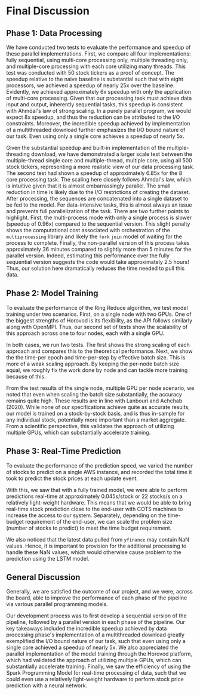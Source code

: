 # Final Discussion

## Phase 1: Data Processing

We have conducted two tests to evaluate the performance and speedup of these parallel implementations. First, we compare all four implementations: fully sequential, using multi-core processing only, multiple threading only, and multiple-core processing with each core utilizing many threads. This test was conducted with 50 stock tickers as a proof of concept. The speedup relative to the naive baseline is substantial such that with eight processors, we achieved a speedup of nearly 25x over the baseline. Evidently, we achieved approximately 6x speedup with only the application of multi-core processing. Given that our processing task must achieve data input and output, inherently sequential tasks, this speedup is consistent with Ahmdal's law of strong scaling. In a purely parallel program, we would expect 8x speedup, and thus the reduction can be attributed to the I/O constraints. Moreover, the incredible speedup achieved by implementation of a multithreaded download further emphasizes the I/O bound nature of our task. Even using only a single core achieves a speedup of nearly 5x.

Given the substantial speedup and built-in implementation of the multiple-threading download, we have demonstrated a larger scale test between the multiple-thread single core and multiple-thread, multiple core, using all 500 stock tickers, representing a more realistic view of our data processing task. The second test had shown a speedup of approximately 6.85x for the 8 core processing task. The scaling here closely follows Ahmdal's law, which is intuitive given that it is almost embarrassingly parallel. The small reduction in time is likely due to the I/O restrictions of creating the dataset. After processing, the sequences are concatenated into a single dataset to be fed to the model. For data-intensive tasks, this is almost always an issue and prevents full parallelization of the task. There are two further points to highlight. First, the multi-process mode with only a single process is slower (speedup of 0.96x) compared to the sequential version. This slight penalty shows the computational cost associated with orchestration of the `multiprocessing` library and likely the `fork` `join` model of waiting for the process to complete. Finally, the non-parallel version of this process takes approximately 36 minutes compared to slightly more than 5 minutes for the parallel version. Indeed, estimating this performance over the fully sequential version suggests the code would take approximately 2.5 hours! Thus, our solution here dramatically reduces the time needed to pull this data.

## Phase 2: Model Training

To evaluate the performance of the Ring Reduce algorithm, we test model training under two scenarios. First, on a single node with two GPUs. One of the biggest strengths of Horovod is its flexibility, as the API follows similarly along with OpenMPI. Thus, our second set of tests show the scalability of this approach across one to four nodes, each with a single GPU.

In both cases, we run two tests. The first shows the strong scaling of each approach and compares this to the theoretical performance. Next, we show the the time-per epoch and time-per-step by effective batch size. This is more of a weak scaling approach. By keeping the per-node batch size equal, we roughly fix the work done by node and can tackle more training because of this.

From the test results of the single node, multiple GPU per node scenario, we noted that even when scaling the batch size substantially, the accuracy remains quite high. These results are in line with Lanbouri and Achchab (2020). While none of our specifications achieve quite as accurate results, our model is trained on a stock-by-stock basis, and is thus in-sample for any individual stock, potentially more important than a market aggregate. From a scientific perspective, this validates the approach of utilizing multiple GPUs, which can substantially accelerate training.

## Phase 3: Real-Time Prediction

To evaluate the performance of the prediction speed, we varied the number of stocks to predict on a single AWS instance, and recorded the total time it took to predict the stock prices at each update event.

With this, we saw that with a fully trained model, we were able to perform predictions real-time at approximately 0.045s/stock or 22 stocks/s on a relatively light-weight hardware. This means that we would be able to bring real-time stock prediction close to the end-user with COTS machines to increase the access to our system. Separately, depending on the time-budget requirement of the end-user, we can scale the problem size (number of stocks to predict) to meet the time budget requirement.

We also noticed that the latest data pulled from `yfinance` may contain NaN values. Hence, it is important to provision for the additional processing to handle these NaN values, which would otherwise cause problem to the prediction using the LSTM model.

## General Discussion

Generally, we are satisfied the outcome of our project, and we were, across the board, able to improve the performance of each phase of the pipeline via various parallel programming models. 

Our development process was to first develop a sequential version of the pipeline, followed by a parallel version in each phase of the pipeline. Our key takeaways included the incredible speedup achieved by data processing phase's implementation of a multithreaded download greatly exemplified the I/O bound nature of our task, such that even using only a single core achieved a speedup of nearly 5x. We also appreciated the parallel implementation of the model training through the Horovod platform, which had validated the approach of utilizing multiple GPUs, which can substantially accelerate training. Finally, we saw the efficiency of using the Spark Programming Model for real-time processing of data, such that we could even use a relatively light-weight hardware to perform stock price prediction with a neural network.